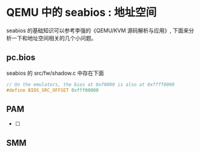 # QEMU 中的 seabios : 地址空间

seabios 的基础知识可以参考李强的《QEMU/KVM 源码解析与应用》, 下面来分析一下和地址空间相关的几个小问题。

## pc.bios
seabios 的 src/fw/shadow.c 中存在下面

```c
// On the emulators, the bios at 0xf0000 is also at 0xffff0000
#define BIOS_SRC_OFFSET 0xfff00000
```

## PAM
- [ ]

## SMM
